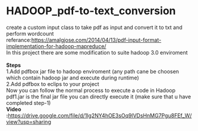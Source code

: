 # HADOOP_pdf-to-text_conversion
create a custom input class to take pdf as input and convert it to txt and perform wordcount  <br/> 
referance:https://amalgjose.com/2014/04/13/pdf-input-format-implementation-for-hadoop-mapreduce/  <br/> 
In this project there are some modification to suite hadoop 3.0 enviroment <br/>  <br/> 
<b>Steps</b> <br/> 
  1.Add pdfbox jar file to hadoop enviroment (any path cane be choosen which contain hadoop jar and execute during runtime) <br/> 
  2.Add pdfbox to eclips to your project  <br/> 
  Now you can follow the normal process to execute a code in Hadoop <br/> 
  pdf1.jar is the final jar file you can directly execute it (make sure that u have completed step-1) <br/> 
  <b>Video :</b>https://drive.google.com/file/d/1Ig2NY4hOE3sOq9lVDsHnMG7Pgu8FEf_W/view?usp=sharing
